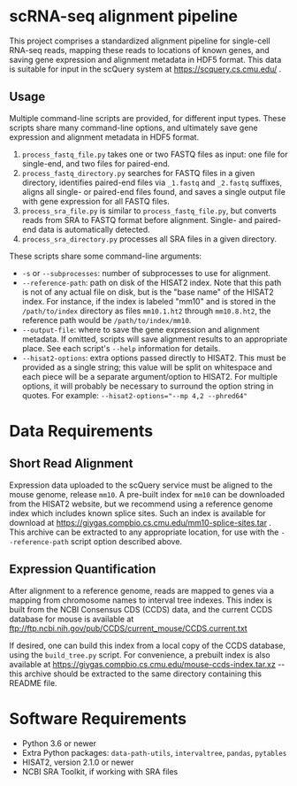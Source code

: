 # scRNA-seq alignment pipeline

This project comprises a standardized alignment pipeline for single-cell RNA-seq
reads, mapping these reads to locations of known genes, and saving gene expression
and alignment metadata in HDF5 format. This data is suitable for input in the
scQuery system at https://scquery.cs.cmu.edu/ .

## Usage

Multiple command-line scripts are provided, for different input types. These
scripts share many command-line options, and ultimately save gene expression and
alignment metadata in HDF5 format.

1. `process_fastq_file.py` takes one or two FASTQ files as input: one file for
   single-end, and two files for paired-end.
1. `process_fastq_directory.py` searches for FASTQ files in a given directory,
   identifies paired-end files via `_1.fastq` and `_2.fastq` suffixes, aligns
   all single- or paired-end files found, and saves a single output file with
   gene expression for all FASTQ files.
1. `process_sra_file.py` is similar to `process_fastq_file.py`, but converts
   reads from SRA to FASTQ format before alignment. Single- and paired-end data
   is automatically detected.
1. `process_sra_directory.py` processes all SRA files in a given directory.

These scripts share some command-line arguments:

* `-s` or `--subprocesses`: number of subprocesses to use for alignment.
* `--reference-path`: path on disk of the HISAT2 index. Note that this path is
  not of any actual file on disk, but is the "base name" of the HISAT2 index.
  For instance, if the index is labeled "mm10" and is stored in the
  `/path/to/index` directory as files `mm10.1.ht2` through `mm10.8.ht2`, the
  reference path would be `/path/to/index/mm10`.
* `--output-file`: where to save the gene expression and alignment metadata.
  If omitted, scripts will save alignment results to an appropriate place. See
  each script's `--help` information for details.
* `--hisat2-options`: extra options passed directly to HISAT2. This must be
  provided as a single string; this value will be split on whitespace and each
  piece will be a separate argument/option to HISAT2. For multiple options,
  it will probably be necessary to surround the option string in quotes. For
  example: `--hisat2-options="--mp 4,2 --phred64"`

# Data Requirements

## Short Read Alignment

Expression data uploaded to the scQuery service must be aligned to the mouse
genome, release `mm10`. A pre-built index for `mm10` can be downloaded from the
HISAT2 website, but we recommend using a reference genome index which includes
known splice sites. Such an index is available for download at
https://giygas.compbio.cs.cmu.edu/mm10-splice-sites.tar . This archive can be
extracted to any appropriate location, for use with the `--reference-path`
script option described above.

## Expression Quantification

After alignment to a reference genome, reads are mapped to genes via a mapping from
chromosome names to interval tree indexes. This index is built from the NCBI
Consensus CDS (CCDS) data, and the current CCDS database for mouse is available at
ftp://ftp.ncbi.nih.gov/pub/CCDS/current_mouse/CCDS.current.txt

If desired, one can build this index from a local copy of the CCDS database, using
the `build_tree.py` script. For convenience, a prebuilt index is also available at
https://giygas.compbio.cs.cmu.edu/mouse-ccds-index.tar.xz -- this archive should
be extracted to the same directory containing this README file.

# Software Requirements

* Python 3.6 or newer
* Extra Python packages: `data-path-utils`, `intervaltree`, `pandas`, `pytables`
* HISAT2, version 2.1.0 or newer
* NCBI SRA Toolkit, if working with SRA files
